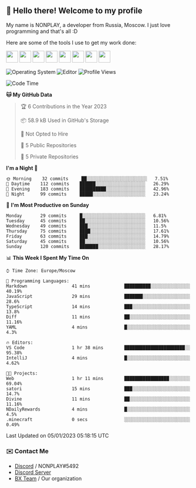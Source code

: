 ## :wave: Hello there! Welcome to my profile

My name is NONPLAY, a developer from Russia, Moscow. I just love programming and that's all :D

Here are some of the tools I use to get my work done:

<kbd><img height="32" src="https://img.icons8.com/color/2x/visual-studio-code-2019.png"></kbd>
<kbd><img height="32" src="https://img.icons8.com/color/2x/linux.png"></kbd>
<kbd><img height="32" src="https://img.icons8.com/fluent/2x/console.png"></kbd>
<kbd><img height="32" src="https://img.icons8.com/color/2x/open-source.png"></kbd>
<kbd><img height="32" src="https://img.icons8.com/color/2x/git.png"></kbd>
<kbd><img height="32" src="https://img.icons8.com/color/2x/nginx.png"></kbd>
<a href="?#gh-light-mode-only"><kbd><img height="32" src="https://img.icons8.com/metro/2x/mysql.png"></kbd></a>
<a href="?#gh-dark-mode-only"><kbd><img height="32" src="https://img.icons8.com/FFFFFF/metro/2x/mysql.png"></kbd></a>

![Operating System](https://img.shields.io/badge/OS-Windows%2010%20Pro-informational?style=for-the-badge&logo=Windows&logoColor=white&color=007ec6)
![Editor](https://img.shields.io/badge/Editor-VS%20Code-informational?style=for-the-badge&logo=Visual%20Studio%20Code&logoColor=white&color=007ec6)
![Profile Views](https://komarev.com/ghpvc/?username=NONPLAYT&color=blue&style=for-the-badge)

<!--START_SECTION:waka-->
![Code Time](http://img.shields.io/badge/Code%20Time-31%20hrs%2050%20mins-blue)

**🐱 My GitHub Data** 

> 🏆 6 Contributions in the Year 2023
 > 
> 📦 58.9 kB Used in GitHub's Storage 
 > 
> 🚫 Not Opted to Hire
 > 
> 📜 5 Public Repositories 
 > 
> 🔑 5 Private Repositories  
 > 
**I'm a Night 🦉** 

```text
🌞 Morning    32 commits     ██░░░░░░░░░░░░░░░░░░░░░░░   7.51% 
🌆 Daytime    112 commits    ██████░░░░░░░░░░░░░░░░░░░   26.29% 
🌃 Evening    183 commits    ██████████░░░░░░░░░░░░░░░   42.96% 
🌙 Night      99 commits     █████░░░░░░░░░░░░░░░░░░░░   23.24%

```
📅 **I'm Most Productive on Sunday** 

```text
Monday       29 commits     █░░░░░░░░░░░░░░░░░░░░░░░░   6.81% 
Tuesday      45 commits     ██░░░░░░░░░░░░░░░░░░░░░░░   10.56% 
Wednesday    49 commits     ███░░░░░░░░░░░░░░░░░░░░░░   11.5% 
Thursday     75 commits     ████░░░░░░░░░░░░░░░░░░░░░   17.61% 
Friday       63 commits     ███░░░░░░░░░░░░░░░░░░░░░░   14.79% 
Saturday     45 commits     ██░░░░░░░░░░░░░░░░░░░░░░░   10.56% 
Sunday       120 commits    ███████░░░░░░░░░░░░░░░░░░   28.17%

```


📊 **This Week I Spent My Time On** 

```text
⌚︎ Time Zone: Europe/Moscow

💬 Programming Languages: 
Markdown                 41 mins             ██████████░░░░░░░░░░░░░░░   40.19% 
JavaScript               29 mins             ███████░░░░░░░░░░░░░░░░░░   28.6% 
TypeScript               14 mins             ███░░░░░░░░░░░░░░░░░░░░░░   13.8% 
Diff                     11 mins             ██░░░░░░░░░░░░░░░░░░░░░░░   11.16% 
YAML                     4 mins              █░░░░░░░░░░░░░░░░░░░░░░░░   4.3%

🔥 Editors: 
VS Code                  1 hr 38 mins        ███████████████████████░░   95.38% 
IntelliJ                 4 mins              █░░░░░░░░░░░░░░░░░░░░░░░░   4.62%

🐱‍💻 Projects: 
Web                      1 hr 11 mins        █████████████████░░░░░░░░   69.04% 
satori                   15 mins             ███░░░░░░░░░░░░░░░░░░░░░░   14.7% 
Divine                   11 mins             ██░░░░░░░░░░░░░░░░░░░░░░░   11.16% 
NDailyRewards            4 mins              █░░░░░░░░░░░░░░░░░░░░░░░░   4.5% 
.minecraft               0 secs              ░░░░░░░░░░░░░░░░░░░░░░░░░   0.49%

```


 Last Updated on 05/01/2023 05:18:15 UTC
<!--END_SECTION:waka-->

### ✉️ Contact Me

- [Discord](https://discord.com/users/597087584090587177) / NONPLAY#5492
- [Discord Server](https://discord.gg/p7cxhw7E2M)
- [BX Team](https://github.com/BX-Team) / Our organization
